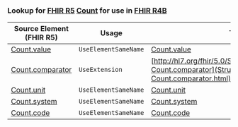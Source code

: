 ### Lookup for [FHIR R5](https://hl7.org/fhir/R5/) [Count](https://hl7.org/fhir/R5/Count.html) for use in [FHIR R4B](https://hl7.org/fhir/R4B/)

| Source Element (FHIR R5) | Usage | Target |
| -------------- | ----- | ------ |
| [Count.value](https://hl7.org/fhir/R5/Count.html#resource) | `UseElementSameName` | [Count.value](https://hl7.org/fhir/R4B/Count.html#resource) |
| [Count.comparator](https://hl7.org/fhir/R5/Count.html#resource) | `UseExtension` | [http://hl7.org/fhir/5.0/StructureDefinition/extension-Count.comparator](StructureDefinition-ext-R5-Count.comparator.html) |
| [Count.unit](https://hl7.org/fhir/R5/Count.html#resource) | `UseElementSameName` | [Count.unit](https://hl7.org/fhir/R4B/Count.html#resource) |
| [Count.system](https://hl7.org/fhir/R5/Count.html#resource) | `UseElementSameName` | [Count.system](https://hl7.org/fhir/R4B/Count.html#resource) |
| [Count.code](https://hl7.org/fhir/R5/Count.html#resource) | `UseElementSameName` | [Count.code](https://hl7.org/fhir/R4B/Count.html#resource) |
